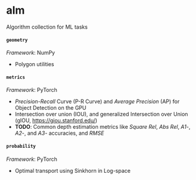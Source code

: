 # alm
Algorithm collection for ML tasks

#### `geometry`
_Framework_: NumPy

- Polygon utilities

#### `metrics`
_Framework_: PyTorch

- _Precision-Recall_ Curve (P-R Curve) and _Average Precision_ (AP) for Object Detection on the GPU
- Intersection over union (IOU), and generalized Intersection over Union (gIOU, https://giou.stanford.edu/)
- **TODO**: Common depth estimation metrics like _Square Rel_, _Abs Rel_, _A1_-, _A2_-, and _A3_- accuracies, and _RMSE_ 

#### `probability`
_Framework_: PyTorch

- Optimal transport using Sinkhorn in Log-space

